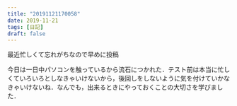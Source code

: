 ```yaml
---
title: "20191121170058"
date: 2019-11-21
tags: [日記]
draft: false
---
```

最近忙しくて忘れがちなので早めに投稿

今日は一日中パソコンを触っているから流石につかれた．テスト前は本当に忙しくていろいろとしなきゃいけないから，後回しをしないように気を付けていかなきゃいけないね．なんでも，出来るときにやっておくことの大切さを学びました．